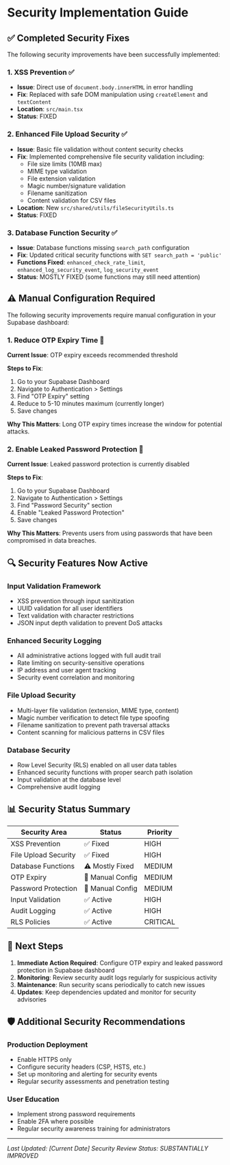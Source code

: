 # Security Implementation Guide

## ✅ Completed Security Fixes

The following security improvements have been successfully implemented:

### 1. XSS Prevention ✅
- **Issue**: Direct use of `document.body.innerHTML` in error handling
- **Fix**: Replaced with safe DOM manipulation using `createElement` and `textContent`
- **Location**: `src/main.tsx`
- **Status**: FIXED

### 2. Enhanced File Upload Security ✅
- **Issue**: Basic file validation without content security checks
- **Fix**: Implemented comprehensive file security validation including:
  - File size limits (10MB max)
  - MIME type validation
  - File extension validation
  - Magic number/signature validation
  - Filename sanitization
  - Content validation for CSV files
- **Location**: New `src/shared/utils/fileSecurityUtils.ts`
- **Status**: FIXED

### 3. Database Function Security ✅
- **Issue**: Database functions missing `search_path` configuration
- **Fix**: Updated critical security functions with `SET search_path = 'public'`
- **Functions Fixed**: `enhanced_check_rate_limit`, `enhanced_log_security_event`, `log_security_event`
- **Status**: MOSTLY FIXED (some functions may still need attention)

## ⚠️ Manual Configuration Required

The following security improvements require manual configuration in your Supabase dashboard:

### 1. Reduce OTP Expiry Time 🔧
**Current Issue**: OTP expiry exceeds recommended threshold

**Steps to Fix**:
1. Go to your Supabase Dashboard
2. Navigate to Authentication > Settings
3. Find "OTP Expiry" setting
4. Reduce to 5-10 minutes maximum (currently longer)
5. Save changes

**Why This Matters**: Long OTP expiry times increase the window for potential attacks.

### 2. Enable Leaked Password Protection 🔧
**Current Issue**: Leaked password protection is currently disabled

**Steps to Fix**:
1. Go to your Supabase Dashboard
2. Navigate to Authentication > Settings  
3. Find "Password Security" section
4. Enable "Leaked Password Protection"
5. Save changes

**Why This Matters**: Prevents users from using passwords that have been compromised in data breaches.

## 🔍 Security Features Now Active

### Input Validation Framework
- XSS prevention through input sanitization
- UUID validation for all user identifiers
- Text validation with character restrictions
- JSON input depth validation to prevent DoS attacks

### Enhanced Security Logging
- All administrative actions logged with full audit trail
- Rate limiting on security-sensitive operations
- IP address and user agent tracking
- Security event correlation and monitoring

### File Upload Security
- Multi-layer file validation (extension, MIME type, content)
- Magic number verification to detect file type spoofing
- Filename sanitization to prevent path traversal attacks
- Content scanning for malicious patterns in CSV files

### Database Security
- Row Level Security (RLS) enabled on all user data tables
- Enhanced security functions with proper search path isolation
- Input validation at the database level
- Comprehensive audit logging

## 📊 Security Status Summary

| Security Area | Status | Priority |
|---------------|--------|----------|
| XSS Prevention | ✅ Fixed | HIGH |
| File Upload Security | ✅ Fixed | HIGH |
| Database Functions | ⚠️ Mostly Fixed | MEDIUM |
| OTP Expiry | 🔧 Manual Config | MEDIUM |
| Password Protection | 🔧 Manual Config | MEDIUM |
| Input Validation | ✅ Active | HIGH |
| Audit Logging | ✅ Active | HIGH |
| RLS Policies | ✅ Active | CRITICAL |

## 🚀 Next Steps

1. **Immediate Action Required**: Configure OTP expiry and leaked password protection in Supabase dashboard
2. **Monitoring**: Review security audit logs regularly for suspicious activity
3. **Maintenance**: Run security scans periodically to catch new issues
4. **Updates**: Keep dependencies updated and monitor for security advisories

## 🛡️ Additional Security Recommendations

### Production Deployment
- Enable HTTPS only
- Configure security headers (CSP, HSTS, etc.)
- Set up monitoring and alerting for security events
- Regular security assessments and penetration testing

### User Education
- Implement strong password requirements
- Enable 2FA where possible
- Regular security awareness training for administrators

---

*Last Updated: [Current Date]*
*Security Review Status: SUBSTANTIALLY IMPROVED*